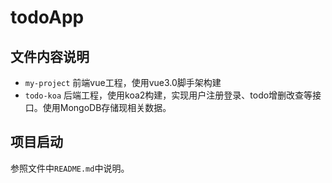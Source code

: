 # todoApp
## 文件内容说明
+ `my-project` 前端vue工程，使用vue3.0脚手架构建
+ `todo-koa` 后端工程，使用koa2构建，实现用户注册登录、todo增删改查等接口。使用MongoDB存储现相关数据。

## 项目启动
参照文件中`README.md`中说明。
